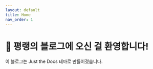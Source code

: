 ```yaml
---
layout: default
title: Home
nav_order: 1
---
```


# 👋 평랭의 블로그에 오신 걸 환영합니다!

이 블로그는 Just the Docs 테마로 만들어졌습니다.
